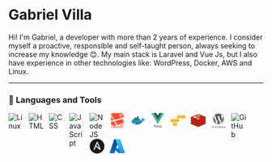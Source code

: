 # Gabriel Villa

Hi! I'm Gabriel, a developer with more than 2 years of experience. I consider myself a proactive, responsible and self-taught person, always seeking to increase my knowledge 😊. My main stack is Laravel and Vue Js, but I also have experience in other technologies like: WordPress, Docker, AWS and Linux.

---

### 🧰 Languages and Tools

<img align="left" alt="Linux" width="30px" style="padding-right:10px;" src="https://cdn.jsdelivr.net/gh/devicons/devicon/icons/linux/linux-original.svg" />

<img align="left" alt="HTML" width="30px" style="padding-right:10px;" src="https://cdn.jsdelivr.net/gh/devicons/devicon/icons/html5/html5-plain.svg" />

<img align="left" alt="CSS" width="30px" style="padding-right:10px;" src="https://cdn.jsdelivr.net/gh/devicons/devicon/icons/css3/css3-plain.svg" />

<img align="left" alt="JavaScript" width="30px" style="padding-right:10px;" src="https://cdn.jsdelivr.net/gh/devicons/devicon/icons/javascript/javascript-plain.svg" />

<img align="left" alt="NodeJS" width="30px" style="padding-right:10px;" src="https://cdn.jsdelivr.net/gh/devicons/devicon/icons/nodejs/nodejs-original.svg" />

<img align="left" alt="Laravel" width="30px" style="padding-right:10px;" src="https://github.com/devicons/devicon/blob/v2.15.1/icons/laravel/laravel-plain-wordmark.svg" />

<img align="left" alt="Docker" width="30px" style="padding-right:10px;" src="https://github.com/devicons/devicon/blob/v2.15.1/icons/docker/docker-original.svg" />

<img align="left" alt="Vue" width="30px" style="padding-right:10px;" src="https://github.com/devicons/devicon/blob/v2.15.1/icons/vuejs/vuejs-original-wordmark.svg" />

<img align="left" alt="AmazonWebServices" width="30px" style="padding-right:10px;" src="https://github.com/devicons/devicon/blob/v2.15.1/icons/amazonwebservices/amazonwebservices-original.svg" />

<img align="left" alt="Redis" width="30px" style="padding-right:10px;" src="https://github.com/devicons/devicon/blob/v2.15.1/icons/redis/redis-original.svg" />

<img align="left" alt="WordPress" width="30px" style="padding-right:10px;" src="https://github.com/devicons/devicon/blob/v2.15.1/icons/wordpress/wordpress-original.svg" />

<img align="left" alt="GitHub" width="30px" style="padding-right:10px;" src="https://cdn.jsdelivr.net/gh/devicons/devicon/icons/github/github-original.svg" />

<img align="left" alt="GitHub" width="30px" style="padding-right:10px;" src="https://github.com/devicons/devicon/blob/v2.15.1/icons/ansible/ansible-original.svg" />

<img align="left" alt="GitHub" width="30px" style="padding-right:10px;" src="https://github.com/devicons/devicon/blob/v2.15.1/icons/azure/azure-original.svg" />


<br />
